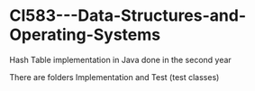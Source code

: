 # CI583---Data-Structures-and-Operating-Systems
Hash Table implementation in Java done in the second year 

There are folders Implementation and Test (test classes)
